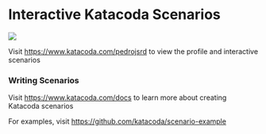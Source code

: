 # Interactive Katacoda Scenarios

[![](http://shields.katacoda.com/katacoda/pedrojsrd/count.svg)](https://www.katacoda.com/pedrojsrd "Get your profile on Katacoda.com")

Visit https://www.katacoda.com/pedrojsrd to view the profile and interactive scenarios

### Writing Scenarios
Visit https://www.katacoda.com/docs to learn more about creating Katacoda scenarios

For examples, visit https://github.com/katacoda/scenario-example
